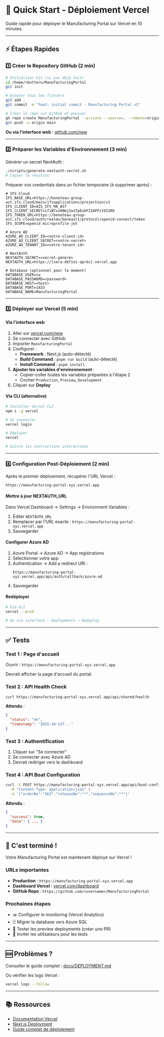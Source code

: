 # 🚀 Quick Start - Déploiement Vercel

Guide rapide pour déployer le Manufacturing Portal sur Vercel en 10 minutes.

---

## ⚡ Étapes Rapides

### 1️⃣ Créer le Repository GitHub (2 min)

```bash
# Initialiser Git (si pas déjà fait)
cd /home/rbottero/ManufacturingPortal
git init

# Ajouter tous les fichiers
git add .
git commit -m "feat: initial commit - Manufacturing Portal v2"

# Créer le repo sur GitHub et pousser
gh repo create ManufacturingPortal --private --source=. --remote=origin
git push -u origin main
```

**Ou via l'interface web** : [github.com/new](https://github.com/new)

---

### 2️⃣ Préparer les Variables d'Environnement (3 min)

Générer un secret NextAuth :

```bash
./scripts/generate-nextauth-secret.sh
# Copier le résultat
```

Préparer vos credentials dans un fichier temporaire (à supprimer après) :

```env
# IFS Cloud
IFS_BASE_URL=https://beneteau-group-ast.ifs.cloud/main/ifsapplications/projection/v1
IFS_CLIENT_ID=AIS_IFS_MA_AST
IFS_CLIENT_SECRET=ifiW7xzKNmj3a1fpEukFIImPFztb51R9
IFS_TOKEN_URL=https://beneteau-group-ast.ifs.cloud/auth/realms/beneast1/protocol/openid-connect/token
IFS_SCOPE=openid microprofile-jwt

# Azure AD
AZURE_AD_CLIENT_ID=<votre-client-id>
AZURE_AD_CLIENT_SECRET=<votre-secret>
AZURE_AD_TENANT_ID=<votre-tenant-id>

# NextAuth
NEXTAUTH_SECRET=<secret-généré>
NEXTAUTH_URL=https://[sera-défini-après].vercel.app

# Database (optionnel pour le moment)
DATABASE_USER=sa
DATABASE_PASSWORD=<password>
DATABASE_HOST=<host>
DATABASE_PORT=1433
DATABASE_NAME=ManufacturingPortal
```

---

### 3️⃣ Déployer sur Vercel (5 min)

#### Via l'interface web

1. Aller sur [vercel.com/new](https://vercel.com/new)
2. Se connecter avec GitHub
3. Importer `ManufacturingPortal`
4. Configurer :
   - **Framework** : Next.js (auto-détecté)
   - **Build Command** : `pnpm run build` (auto-détecté)
   - **Install Command** : `pnpm install`
5. **Ajouter les variables d'environnement** :
   - Copier-coller toutes les variables préparées à l'étape 2
   - Cocher `Production`, `Preview`, `Development`
6. Cliquer sur **Deploy**

#### Via CLI (alternative)

```bash
# Installer Vercel CLI
npm i -g vercel

# Se connecter
vercel login

# Déployer
vercel

# Suivre les instructions interactives
```

---

### 4️⃣ Configuration Post-Déploiement (2 min)

Après le premier déploiement, récupérer l'URL Vercel :

```
https://manufacturing-portal-xyz.vercel.app
```

#### Mettre à jour NEXTAUTH_URL

Dans Vercel Dashboard → Settings → Environment Variables :

1. Éditer `NEXTAUTH_URL`
2. Remplacer par l'URL exacte : `https://manufacturing-portal-xyz.vercel.app`
3. Sauvegarder

#### Configurer Azure AD

1. Azure Portal → Azure AD → App registrations
2. Sélectionner votre app
3. Authentication → Add a redirect URI :
   ```
   https://manufacturing-portal-xyz.vercel.app/api/auth/callback/azure-ad
   ```
4. Sauvegarder

#### Redéployer

```bash
# Via CLI
vercel --prod

# Ou via interface : Deployments → Redeploy
```

---

## ✅ Tests

### Test 1 : Page d'accueil

Ouvrir : `https://manufacturing-portal-xyz.vercel.app`

Devrait afficher la page d'accueil du portal.

### Test 2 : API Health Check

```bash
curl https://manufacturing-portal-xyz.vercel.app/api/shared/health
```

**Attendu** :
```json
{
  "status": "ok",
  "timestamp": "2025-10-15T..."
}
```

### Test 3 : Authentification

1. Cliquer sur "Se connecter"
2. Se connecter avec Azure AD
3. Devrait rediriger vers le dashboard

### Test 4 : API Boat Configuration

```bash
curl -X POST https://manufacturing-portal-xyz.vercel.app/api/boat-configuration/shop-orders/search \
  -H "Content-Type: application/json" \
  -d '{"orderNo":"563","releaseNo":"*","sequenceNo":"*"}'
```

**Attendu** :
```json
{
  "success": true,
  "data": { ... }
}
```

---

## 🎉 C'est terminé !

Votre Manufacturing Portal est maintenant déployé sur Vercel !

### URLs importantes

- **Production** : `https://manufacturing-portal-xyz.vercel.app`
- **Dashboard Vercel** : [vercel.com/dashboard](https://vercel.com/dashboard)
- **GitHub Repo** : `https://github.com/<username>/ManufacturingPortal`

### Prochaines étapes

- 📊 Configurer le monitoring (Vercel Analytics)
- 🗄️ Migrer la database vers Azure SQL
- 🔄 Tester les preview deployments (créer une PR)
- 📱 Inviter les utilisateurs pour les tests

---

## 🆘 Problèmes ?

Consulter le guide complet : [docs/DEPLOYMENT.md](./DEPLOYMENT.md)

Ou vérifier les logs Vercel :
```bash
vercel logs --follow
```

---

## 📚 Ressources

- [Documentation Vercel](https://vercel.com/docs)
- [Next.js Deployment](https://nextjs.org/docs/deployment)
- [Guide complet de déploiement](./DEPLOYMENT.md)
